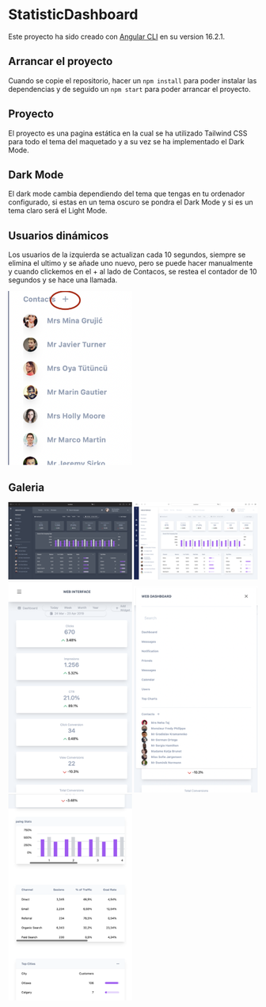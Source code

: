 # StatisticDashboard

Este proyecto ha sido creado con [Angular CLI](https://github.com/angular/angular-cli) en su version 16.2.1.

## Arrancar el proyecto

Cuando se copie el repositorio, hacer un `npm install` para poder instalar las dependencias y de seguido un `npm start` para poder arrancar el proyecto.

## Proyecto

El proyecto es una pagina estática en la cual se ha utilizado Tailwind CSS para todo el tema del maquetado y a su vez se ha implementado el Dark Mode.

## Dark Mode

El dark mode cambia dependiendo del tema que tengas en tu ordenador configurado, si estas en un tema oscuro se pondra el Dark Mode y si es un tema claro será el Light Mode.

## Usuarios dinámicos

Los usuarios de la izquierda se actualizan cada 10 segundos, siempre se elimina el ultimo y se añade uno nuevo, pero se puede hacer manualmente y cuando clickemos en el + al lado de Contacos, se restea el contador de 10 segundos y se hace una llamada.

<img src="src/assets/img/1.png" width="250">

## Galeria

<img src="src/assets/img/2.png" width="250">
<img src="src/assets/img/3.png" width="250">
<img src="src/assets/img/4.png" width="250">
<img src="src/assets/img/5.png" width="250">
<img src="src/assets/img/6.png" width="250">

